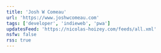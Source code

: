 ```yaml
---
title: 'Josh W Comeau'
url: 'https://www.joshwcomeau.com'
tags: ['developer', 'indieweb', 'pwa']
updatesFeed: 'https://nicolas-hoizey.com/feeds/all.xml'
nsfw: false
rss: true
---
```

